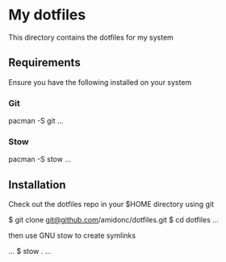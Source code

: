 # My dotfiles
This directory contains the dotfiles for my system

## Requirements
Ensure you have the following installed on your system

### Git
pacman -S git
...

### Stow
pacman -S stow
...

## Installation
Check out the dotfiles repo in your $HOME directory using git

$ git clone git@github.com/amidonc/dotfiles.git
$ cd dotfiles
...

then use GNU stow to create symlinks

...
$ stow .
...

